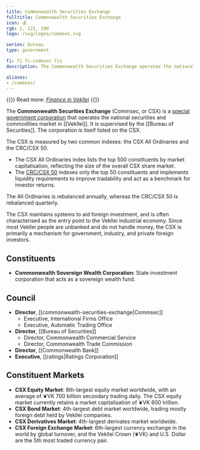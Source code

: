```yaml
---
title: Commonwealth Securities Exchange
fulltitle: Commonwealth Securities Exchange
icon: 💰
rgb: 2, 121, 190
logo: /svg/logos/commsec.svg

series: bureau
type: government

fi: fi fi-commsec fis
description: The Commonwealth Securities Exchange operates the national securities and commodities markets in Vekllei.

aliases:
- /commsec/
---
```

{{<note advice>}}
Read more: *[Finance in Vekllei](/finance/)*
{{</note>}}

The <span class="fi fi-commsec fis"></span> **Commonwealth Securities Exchange** (Commsec, or CSX) is a [special government corporation](/state-industry/) that operates the national securities and commodities market in [[Vekllei]]. It is supervised by the [[Bureau of Securities]]. The corporation is itself listed on the CSX.

The CSX is measured by two common indexes: the CSX All Ordinaries and the CRC/CSX 50.

* The CSX All Ordinaries index lists the top 500 constituents by market capitalisation, reflecting the size of the overall CSX share market.
* The [CRC/CSX 50](/ratings/) indexes only the top 50 constituents and implements liquidity requirements to improve tradability and act as a benchmark for investor returns.

The All Ordinaries is rebalanced annually, whereas the CRC/CSX 50 is rebalanced quarterly.

The CSX maintains systems to aid foreign investment, and is often characterised as the entry point to the Vekllei industrial economy. Since most Vekllei people are unbanked and do not handle money, the CSX is primarily a mechanism for government, industry, and private foreign investors.

## Constituents

* **Commonwealth Sovereign Wealth Corporation**: State investment corporation that acts as a sovereign wealth fund.

## Council

* **Director**, [[commonwealth-securities-exchange|Commsec]]
	* Executive, International Firms Office
	* Executive, Automatic Trading Office
* **Director**, [[Bureau of Securities]]
	* Director, Commonwealth Commercial Service
	* Director, Commonwealth Trade Commission
* **Director**, [[Commonwealth Bank]]
* **Executive**, [[ratings|Ratings Corporation]]

## Constituent Markets

* **CSX Equity Market**: 8th-largest equity market worldwide, with an average of ❦VK 700 billion secondary trading daily. The CSX equity market currently retains a market capitalisation of ❦VK 600 trillion.
* **CSX Bond Market**: 4th-largest debt market worldwide, trading mostly foreign debt held by Vekllei companies.
* **CSX Derivatives Market**: 4th-largest derivates market worldwide.
* **CSX Foreign Exchange Market**: 6th-largest currency exchange in the world by global turnover, and the Vekllei Crown (❦VK) and U.S. Dollar are the 5th most traded currency pair.